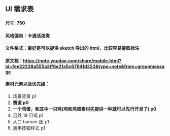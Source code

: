 ## UI 需求表
#### 尺寸: 750
#### 风格偏向：卡通活泼类
#### 文件格式：最好是可以提供 sketch 导出的 html，比较容易提取标注
#### 原文档：https://note.youdao.com/share/mobile.html?id=fee22238a555a2ff6e21a5c6794fd323&type=note&from=groupmessage
#### 素材元素以及优先级：
1. 场景背景 p1
2. **赛道 p0**
3. **一个鸡蛋，和其中一只鸡(鸡和鸡蛋素材先提供一种就可以先行开发了) p0**
4. 另外 18 只鸡 p1
5. 入口 banner 图  p1
6. 通用按钮样式 p1
